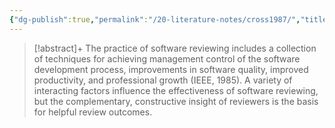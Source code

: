 ```yaml
---
{"dg-publish":true,"permalink":"/20-literature-notes/cross1987/","title":"Peer group software reviews in university education for software engineering (abstract only)","tags":["computer-science","peer-assessment"],"noteIcon":"","created":"2024.08.30 17:34","updated":"2024.09.09 16:17"}
---
```



> [!abstract]+
> The practice of software reviewing includes a collection of techniques for achieving management control of the software development process, improvements in software quality, improved productivity, and professional growth (IEEE, 1985). A variety of interacting factors influence the effectiveness of software reviewing, but the complementary, constructive insight of reviewers is the basis for helpful review outcomes.
